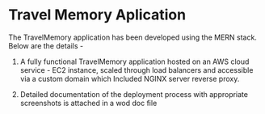# Travel Memory Aplication


The TravelMemory application has been developed using the MERN stack. Below are the details -

1. A fully functional TravelMemory application hosted on an AWS cloud service - EC2 instance, scaled through load balancers and accessible via a custom domain which Included NGINX server reverse proxy.

2. Detailed documentation of the deployment process with appropriate screenshots is attached in a wod doc file
